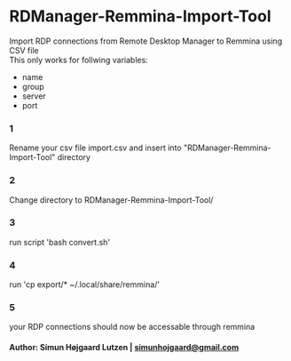 # RDManager-Remmina-Import-Tool
Import RDP connections from Remote Desktop Manager to Remmina using CSV file  
This only works for follwing variables:
- name
- group
- server
- port


### 1  
Rename your csv file import.csv and insert into "RDManager-Remmina-Import-Tool" directory
### 2  
Change directory to RDManager-Remmina-Import-Tool/
### 3  
run script 'bash convert.sh'
### 4  
run 'cp export/* ~/.local/share/remmina/'
### 5  
your RDP connections should now be accessable through remmina


#### Author: Símun Højgaard Lutzen | simunhojgaard@gmail.com
